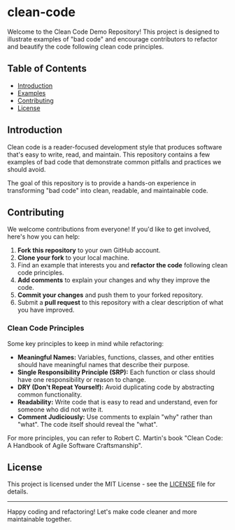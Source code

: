 # clean-code

Welcome to the Clean Code Demo Repository! This project is designed to illustrate examples of "bad code" and encourage contributors to refactor and beautify the code following clean code principles.

## Table of Contents

- [Introduction](#introduction)
- [Examples](#examples)
- [Contributing](#contributing)
- [License](#license)

## Introduction

Clean code is a reader-focused development style that produces software that's easy to write, read, and maintain. This repository contains a few examples of bad code that demonstrate common pitfalls and practices we should avoid.

The goal of this repository is to provide a hands-on experience in transforming "bad code" into clean, readable, and maintainable code.

## Contributing

We welcome contributions from everyone! If you'd like to get involved, here's how you can help:

1. **Fork this repository** to your own GitHub account.
2. **Clone your fork** to your local machine.
3. Find an example that interests you and **refactor the code** following clean code principles.
4. **Add comments** to explain your changes and why they improve the code.
5. **Commit your changes** and push them to your forked repository.
6. Submit a **pull request** to this repository with a clear description of what you have improved.

### Clean Code Principles

Some key principles to keep in mind while refactoring:

- **Meaningful Names:** Variables, functions, classes, and other entities should have meaningful names that describe their purpose.
- **Single Responsibility Principle (SRP):** Each function or class should have one responsibility or reason to change.
- **DRY (Don't Repeat Yourself):** Avoid duplicating code by abstracting common functionality.
- **Readability:** Write code that is easy to read and understand, even for someone who did not write it.
- **Comment Judiciously:** Use comments to explain "why" rather than "what". The code itself should reveal the "what".

For more principles, you can refer to Robert C. Martin's book "Clean Code: A Handbook of Agile Software Craftsmanship".

## License

This project is licensed under the MIT License - see the [LICENSE](./LICENSE) file for details.

---

Happy coding and refactoring! Let's make code cleaner and more maintainable together.